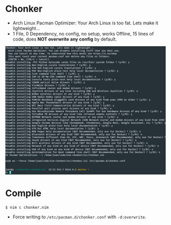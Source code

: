 # Chonker

- Arch Linux Pacman Optimizer: Your Arch Linux is too fat. Lets make it lightweight...
- 1 File, 0 Dependency, no config, no setup, works Offline, 15 lines of code, does **NOT overwrite any config** by default.

![](temp.png)


# Compile

```
$ nim c chonker.nim
```

- Force writing to `/etc/pacman.d/chonker.conf` with `-d:overwrite`.
